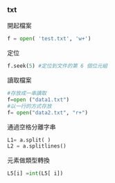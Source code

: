 ### txt
開起檔案
```python
f = open( 'test.txt', 'w+')
```

定位
```python
f.seek(5) #定位到文件的第 6 個位元組
```

讀取檔案
```python
#存放成一串讀取
f=open ("data1.txt")
#以一行的方式存放
f= open("data2.txt", "r+")
```

通過空格分離字串
```python
L1= a.split( )
L2 = a.splitlines()
```

元素做類型轉換
```python
L5[i] =int(L5[ i])
```
